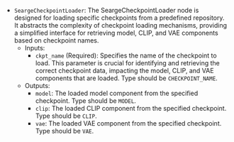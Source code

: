 - `SeargeCheckpointLoader`: The SeargeCheckpointLoader node is designed for loading specific checkpoints from a predefined repository. It abstracts the complexity of checkpoint loading mechanisms, providing a simplified interface for retrieving model, CLIP, and VAE components based on checkpoint names.
    - Inputs:
        - `ckpt_name` (Required): Specifies the name of the checkpoint to load. This parameter is crucial for identifying and retrieving the correct checkpoint data, impacting the model, CLIP, and VAE components that are loaded. Type should be `CHECKPOINT_NAME`.
    - Outputs:
        - `model`: The loaded model component from the specified checkpoint. Type should be `MODEL`.
        - `clip`: The loaded CLIP component from the specified checkpoint. Type should be `CLIP`.
        - `vae`: The loaded VAE component from the specified checkpoint. Type should be `VAE`.
